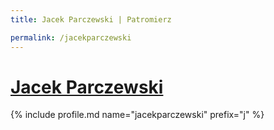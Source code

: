 ```yaml
---
title: Jacek Parczewski | Patromierz

permalink: /jacekparczewski
---
```


# [Jacek Parczewski](https://patronite.pl/jacekparczewski)

{% include profile.md name="jacekparczewski" prefix="j" %}
